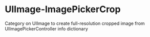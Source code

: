 UIImage-ImagePickerCrop
=======================

Category on UIImage to create full-resolution cropped image from UIImagePickerController info dictionary

